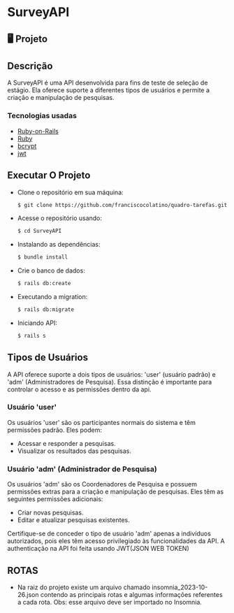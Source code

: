 # SurveyAPI

## 🖥 Projeto
  ## Descrição
  A SurveyAPI é uma API desenvolvida para fins de teste de seleção de estágio. Ela oferece suporte a diferentes tipos de usuários e permite a criação e manipulação de pesquisas.
### Tecnologias usadas

- [Ruby-on-Rails](https://rubyonrails.org/)
- [Ruby](https://www.ruby-lang.org/pt/)
- [bcrypt](https://rubygems.org/gems/bcrypt/versions/3.1.11?locale=pt-BR)
- [jwt](https://rubygems.org/gems/jwt/versions/1.5.4?locale=pt-BR)

## Executar O Projeto

- Clone o repositório em sua máquina:
  ```bash
  $ git clone https://github.com/franciscocolatino/quadro-tarefas.git](https://github.com/franciscocolatino/SurveyAPI
  ```
- Acesse o repositório usando:
  ```bash
  $ cd SurveyAPI
  ```
- Instalando as dependências:
  ```bash
  $ bundle install
  ```
- Crie o banco de dados:
  ```bash
  $ rails db:create
  ```
- Executando a migration:
  ```bash
  $ rails db:migrate
  ```
- Iniciando API:
  ```bash
  $ rails s
  ```
## Tipos de Usuários

A API oferece suporte a dois tipos de usuários: 'user' (usuário padrão) e 'adm' (Administradores de Pesquisa). Essa distinção é importante para controlar o acesso e as permissões dentro da api.

  ### Usuário 'user'

  Os usuários 'user' são os participantes normais do sistema e têm permissões padrão. Eles podem:

  - Acessar e responder a pesquisas.
  - Visualizar os resultados das pesquisas.

  ### Usuário 'adm' (Administrador de Pesquisa)

  Os usuários 'adm' são os Coordenadores de Pesquisa e possuem permissões extras para a criação e manipulação de pesquisas. Eles têm as seguintes permissões adicionais:

  - Criar novas pesquisas.
  - Editar e atualizar pesquisas existentes.

Certifique-se de conceder o tipo de usuário 'adm' apenas a indivíduos autorizados, pois eles têm acesso privilegiado às funcionalidades da API.
A authenticação na API foi feita usando JWT(JSON WEB TOKEN)

## ROTAS
  * Na raiz do projeto existe um arquivo chamado insomnia_2023-10-26.json contendo as principais rotas e algumas informações referentes a cada rota. Obs: esse arquivo deve ser importado no Insomnia.
